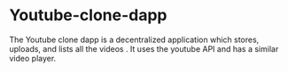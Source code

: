 # Youtube-clone-dapp
The Youtube clone dapp is a decentralized application which stores, uploads, and lists all the videos .  It uses the youtube API and has a similar video player. 
